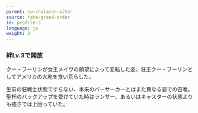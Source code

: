 ```yaml
---
parent: cu-chulainn-alter
source: fate-grand-order
id: profile-3
language: ja
weight: 3
---
```


### 絆Lv.3で開放

クー・フーリンが女王メイヴの願望によって変転した姿。狂王クー・フーリンとしてアメリカの大地を食い荒らした。

生前の狂戦士状態ですらない、本来のバーサーカーとはまた異なる姿での召喚。
聖杯のバックアップを受けていた時はランサー、あるいはキャスターの状態よりも強さでは上回っていた。
